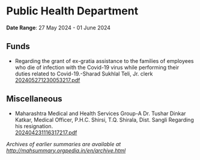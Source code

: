 # Public Health Department

**Date Range**: 27 May 2024 - 01 June 2024


## Funds
- Regarding the grant of ex-gratia assistance to the families of employees who die of infection with the Covid-19 virus while performing their duties related to Covid-19.-Sharad Sukhlal Teli, Jr. clerk\
  [202405271230053217.pdf](https://gr.maharashtra.gov.in/Site/Upload/Government%20Resolutions/English/202405271230053217.pdf)

## Miscellaneous
- Maharashtra Medical and Health Services Group-A  Dr. Tushar Dinkar Katkar, Medical Officer,  P.H.C. Shirsi, T.Q. Shirala, Dist. Sangli Regarding his resignation.\
  [202404231116317217.pdf](https://gr.maharashtra.gov.in/Site/Upload/Government%20Resolutions/English/202404231116317217.pdf)


*Archives of earlier summaries are available at http://mahsummary.orgpedia.in/en/archive.html*